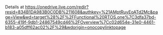 Details at https://onedrive.live.com/redir?resid=834B1DA983B0C0DB%211608&authkey=%21AMptRuyEoATd2Mc&page=View&wd=target%28%2F%2FFunctional%20RTOS.one%7C3dfa37bd-6355-419f-9db1-24867549cd46%2FOverview%7Cc02d654e-31e0-4461-b183-a05dff62ac02%2F%29&wdorigin=onocopylinktopage
